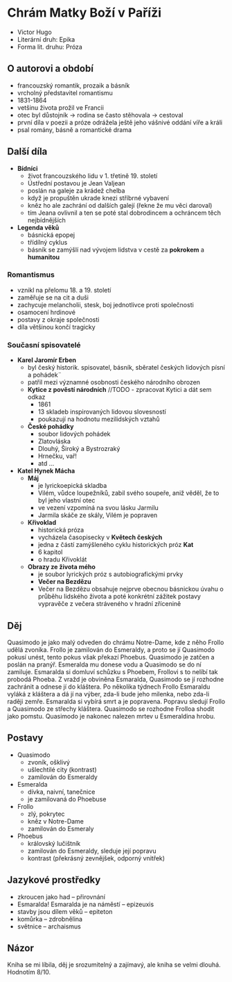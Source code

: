 # Chrám Matky Boží v Paříži

- Victor Hugo
- Literární druh: Epika
- Forma lit. druhu: Próza

## O autorovi a období

- francouzský romantik, prozaik a básník
- vrcholný představitel romantismu
- 1831-1864
- vetšinu života prožil ve Francii
- otec byl důstojník -> rodina se často stěhovala -> cestoval
- první díla v poezii a próze odrážela ještě jeho vášnivé oddání víře a králi
- psal romány, básně a romantické drama

## Další díla

- **Bídníci**
  - život francouzského lidu v 1. třetině 19. století
  - Ústřední postavou je Jean Valjean
  - poslán na galeje za krádež chelba
  - když je propuštěn ukrade knezi stříbrné vybavení
  - kněz ho ale zachrání od dalších galejí (řekne že mu věci daroval)
  - tím Jeana ovlivnil a ten se poté stal dobrodincem a ochráncem těch nejbídnějších
- **Legenda věků**
  - básnická epopej
  - třídílný cyklus
  - básník se zamýšlí nad vývojem lidstva v cestě za **pokrokem** a **humanitou**

### Romantismus

- vznikl na přelomu 18. a 19. století
- zaměřuje se na cit a duši
- zachycuje melancholii, stesk, boj jednotlivce proti společnosti
- osamocení hrdinové
- postavy z okraje společnosti
- díla většinou končí tragicky

### Současní spisovatelé

- **Karel Jaromír Erben**
  - byl český historik. spisovatel, básník, sběratel českých lidových písní a pohádek¨
  - patřil mezi významné osobnosti českého národního obrozen
  - **Kytice z pověstí národních** //TODO - zpracovat Kytici a dát sem odkaz
    - 1861
    - 13 skladeb inspirovaných lidovou slovesností
    - poukazují na hodnotu mezilidských vztahů
  - **České pohádky**
    - soubor lidových pohádek
    - Zlatovláska
    - Dlouhý, Široký a Bystrozraký
    - Hrnečku, vař!
    - atd ...
- **Katel Hynek Mácha**
  - **Máj**
    - je lyrickoepická skladba
    - Vilém, vůdce loupežníků, zabil svého soupeře, aniž věděl, že to byl jeho vlastní otec
    - ve vezení vzpomíná na svou lásku Jarmilu
    - Jarmila skáče ze skály, Vilém je popraven
  - **Křivoklad**
    - historická próza
    - vycházela časopisecky v **Květech českých**
    - jedna z částí zamýšleného cyklu historických próz **Kat**
    - 6 kapitol
    - o hradu Křivoklát
  - **Obrazy ze života mého**
    - je soubor lyrických próz s autobiografickými prvky
    - **Večer na Bezdězu**
    - Večer na Bezdězu obsahuje nejprve obecnou básnickou úvahu o průběhu lidského života a poté konkrétní zážitek postavy vypravěče z večera stráveného v hradní zřícenině

## Děj

Quasimodo je jako malý odveden do chrámu Notre-Dame, kde z něho Frollo udělá zvoníka. Frollo je zamilován do Esmeraldy, a proto se jí Quasimodo pokusí unést, tento pokus však překazí Phoebus. Quasimodo je zatčen a poslán na pranýř. Esmeralda mu donese vodu a Quasimodo se do ní zamiluje. Esmaralda si domluví schůzku s Phoebem, Frollovi s to nelíbí tak probodá Phoeba. Z vražd je obviněna Esmaralda, Quasimodo se jí rozhodne zachránit a odnese jí do kláštera. Po několika týdnech Frollo Esmaraldu vyláká z kláštera a dá jí na výber, zda-li bude jeho milenka, nebo zda-li raději zemře. Esmaralda si vybírá smrt a je popravena. Popravu sledují Frollo a Quasimodo ze střechy kláštera. Quasimodo se rozhodne Frolloa shodit jako pomstu. Quasimodo je nakonec nalezen mrtev u Esmeraldina hrobu.

## Postavy

- Quasimodo
  - zvoník, ošklivý
  - ušlechtilé city (kontrast)
  - zamilován do Esmeraldy
- Esmeralda
  - dívka, naivní, tanečnice
  - je zamilovaná do Phoebuse
- Frollo
  - zlý, pokrytec
  - kněz v Notre-Dame
  - zamilován do Esmeraly
- Phoebus
  - královský lučištník
  - zamilován do Esmeraldy, sleduje její popravu
  - kontrast (překrásný zevnějšek, odporný vnitřek)

## Jazykové prostředky

- zkroucen jako had – přirovnání
- Esmaralda! Esmaralda je na náměstí – epizeuxis
- stavby jsou dílem věků – epiteton
- komůrka – zdrobnělina
- světnice – archaismus

## Názor

Kniha se mi líbila, děj je srozumitelný a zajímavý, ale kniha se velmi dlouhá. Hodnotím 8/10.
